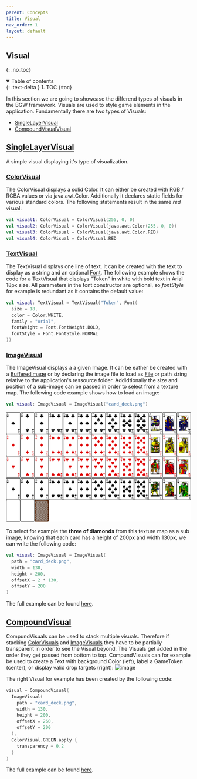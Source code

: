 ```yaml
---
parent: Concepts
title: Visual
nav_order: 1
layout: default
---
```


## Visual
{: .no_toc}
<details open markdown="block">
  <summary>
    Table of contents
  </summary>
  {: .text-delta }
1. TOC
{:toc}
</details>

In this section we are going to showcase the differend types of visuals in the BGW framework.
Visuals are used to style game elements in the application. Fundamentally there are two types of Visuals: 
 * [SingleLayerVisual](bgw/concepts/visual/visual.html#singlelayervisual)
 * [CompoundVisualVisual](bgw/concepts/visual/visual.html#compoundvisual)

## [SingleLayerVisual](/bgw/kotlin-docs/bgw-core/tools.aqua.bgw.visual/-single-layer-visual/)
A simple visual displaying it's type of visualization.

### [ColorVisual](/bgw/kotlin-docs/bgw-core/tools.aqua.bgw.visual/-color-visual/)
The ColorVisual displays a solid Color. It can either be created with RGB / RGBA values or via java.awt.Color. Additionally it declares static fields for various standard colors. The following statements result in the same *red* visual:
````kotlin
val visual1: ColorVisual = ColorVisual(255, 0, 0)
val visual2: ColorVisual = ColorVisual(java.awt.Color(255, 0, 0))
val visual3: ColorVisual = ColorVisual(java.awt.Color.RED)
val visual4: ColorVisual = ColorVisual.RED
````


### [TextVisual](/bgw/kotlin-docs/bgw-core/tools.aqua.bgw.visual/-text-visual/)
The TextVisual displays one line of text. It can be created with the text to display as a string and an optional [Font](/bgw/kotlin-docs/bgw-core/tools.aqua.bgw.util/-font/). The following example shows the code for a TextVisual that displays "Token" in white with bold text in Arial 18px size. All parameters in the font constructor are optional, so *fontStyle* for example is redundant as it contains the default value:
````kotlin
val visual: TextVisual = TextVisual("Token", Font(
  size = 18,
  color = Color.WHITE,
  family = "Arial",
  fontWeight = Font.FontWeight.BOLD,
  fontStyle = Font.FontStyle.NORMAL
))
````

### [ImageVisual](/bgw/kotlin-docs/bgw-core/tools.aqua.bgw.visual/-image-visual/)
The ImageVisual displays a a given Image. It can be eather be created with a [BufferedImage](https://docs.oracle.com/en/java/javase/11/docs/api/java.desktop/java/awt/image/BufferedImage.html) or by declaring the image file to load as [File](https://docs.oracle.com/en/java/javase/11/docs/api/java.base/java/io/File.html) or path string relative to the application's ressource folder. Addidtionally the size and position of a sub-image can be passed in order to select from a texture map. The following code example shows how to load an image:
````kotlin
val visual: ImageVisual = ImageVisual("card_deck.png")
````
![image](card_deck.png)

To select for example the **three of diamonds** from this texture map as a sub image, knowing that each card has a height of 200px and width 130px, we can write the following code:
````kotlin
val visual: ImageVisual = ImageVisual(
  path = "card_deck.png",
  width = 130,
  height = 200,
  offsetX = 2 * 130,
  offsetY = 200
)
````
The full example can be found [here](/bgw-docs-examples/src/main/kotlin/examples/concepts/visuals/VisualsExample.kt).

## [CompoundVisual](/bgw/kotlin-docs/bgw-core/tools.aqua.bgw.visual/-compound-visual/)
CompundVisuals can be used to stack multiple visuals. Therefore if stacking [ColorVisuals](/bgw/kotlin-docs/bgw-core/tools.aqua.bgw.visual/-color-visual/) and [ImageVisuals](/bgw/kotlin-docs/bgw-core/tools.aqua.bgw.visual/-image-visual/) they have to be partially transparent in order to see the Visual beyond. The Visuals get added in the order they get passed from bottom to top. CompundVisuals can for example be used to create a Text with background Color (left), label a GameToken (center), or display valid drop targets (right):
![image](compund.png)

The right Visual for example has been created by the following code:
````kotlin
visual = CompoundVisual(
  ImageVisual(
    path = "card_deck.png", 
    width = 130, 
    height = 200, 
    offsetX = 260, 
    offsetY = 200
  ),
  ColorVisual.GREEN.apply { 
    transparency = 0.2 
  }
)
````
The full example can be found [here](/bgw-docs-examples/src/main/kotlin/examples/concepts/visuals/CompoundVisualsExample.kt).
